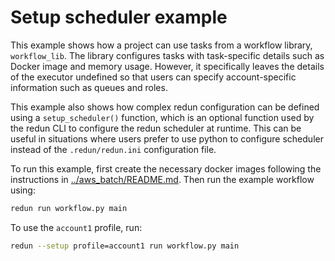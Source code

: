 # Setup scheduler example

This example shows how a project can use tasks from a workflow library, `workflow_lib`. The library configures tasks with task-specific details such as Docker image and memory usage. However, it specifically leaves the details of the executor undefined so that users can specify account-specific information such as queues and roles.

This example also shows how complex redun configuration can be defined using a `setup_scheduler()` function, which is an optional function used  by the redun CLI to configure the redun scheduler at runtime. This can be useful in situations where users prefer to use python to configure scheduler instead of the `.redun/redun.ini` configuration file.

To run this example, first create the necessary docker images following the instructions in [../aws_batch/README.md](../aws_batch/README.md). Then run the example workflow using:

```sh
redun run workflow.py main
```

To use the `account1` profile, run:

```sh
redun --setup profile=account1 run workflow.py main
```
